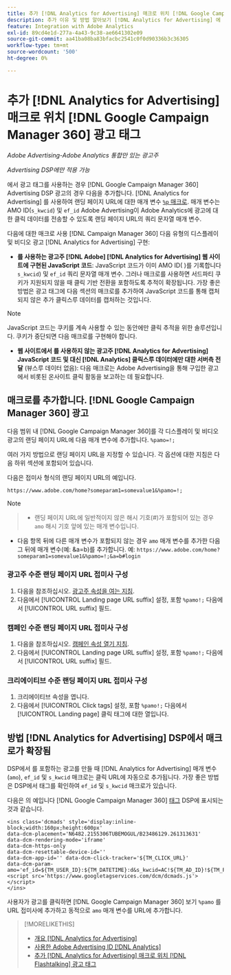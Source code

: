 ```yaml
---
title: 추가 [!DNL Analytics for Advertising] 매크로 위치 [!DNL Google Campaign Manager 360] 광고 태그
description: 추가 이유 및 방법 알아보기 [!DNL Analytics for Advertising] 에 대한 매크로 [!DNL Google Campaign Manager 360] 광고 태그
feature: Integration with Adobe Analytics
exl-id: 89cd4e1d-277a-4a43-9c38-ae6641302e09
source-git-commit: aa41ba08ba83bfacbc2541c0f0d90336b3c36305
workflow-type: tm+mt
source-wordcount: '500'
ht-degree: 0%

---
```


# 추가 [!DNL Analytics for Advertising] 매크로 위치 [!DNL Google Campaign Manager 360] 광고 태그

*Adobe Advertising-Adobe Analytics 통합만 있는 광고주*

*Advertising DSP에만 적용 가능*

에서 광고 태그를 사용하는 경우 [!DNL Google Campaign Manager 360] Advertising DSP 광고의 경우 다음을 추가합니다. [!DNL Analytics for Advertising] 를 사용하여 랜딩 페이지 URL에 대한 매개 변수 [`%p` 매크로](https://support.google.com/campaignmanager/table/6096962). 매개 변수는 AMO ID(`s_kwcid`) 및 `ef_id` Adobe Advertising이 Adobe Analytics에 광고에 대한 클릭 데이터를 전송할 수 있도록 랜딩 페이지 URL의 쿼리 문자열 매개 변수.

다음에 대한 매크로 사용 [!DNL Campaign Manager 360] 다음 유형의 디스플레이 및 비디오 광고 [!DNL Analytics for Advertising] 구현:

* **를 사용하는 광고주 [!DNL Adobe] [!DNL Analytics for Advertising] 웹 사이트에 구현된 JavaScript 코드**: JavaScript 코드가 이미 AMO ID( )를 기록합니다`s_kwcid`) 및 `ef_id` 쿼리 문자열 매개 변수. 그러나 매크로를 사용하면 서드파티 쿠키가 지원되지 않을 때 클릭 기반 전환을 포함하도록 추적이 확장됩니다. 가장 좋은 방법은 광고 태그에 다음 섹션의 매크로를 추가하여 JavaScript 코드를 통해 캡처되지 않은 추가 클릭스루 데이터를 캡처하는 것입니다.

>[!NOTE]
>
>JavaScript 코드는 쿠키를 계속 사용할 수 있는 동안에만 클릭 추적을 위한 솔루션입니다. 쿠키가 중단되면 다음 매크로를 구현해야 합니다.

* **웹 사이트에서 를 사용하지 않는 광고주 [!DNL Analytics for Advertising] JavaScript 코드 및 대신 [!DNL Analytics] 클릭스루 데이터에만 대한 서버측 전달** (뷰스루 데이터 없음): 다음 매크로는 Adobe Advertising을 통해 구입한 광고에서 비롯된 온사이트 클릭 활동을 보고하는 데 필요합니다.

## 매크로를 추가합니다. [!DNL Google Campaign Manager 360] 광고

다음 범위 내 [!DNL Google Campaign Manager 360]를 각 디스플레이 및 비디오 광고의 랜딩 페이지 URL에 다음 매개 변수에 추가합니다. `%pamo=!;`

여러 가지 방법으로 랜딩 페이지 URL을 지정할 수 있습니다. 각 옵션에 대한 지침은 다음 하위 섹션에 포함되어 있습니다.

다음은 접미사 형식의 랜딩 페이지 URL의 예입니다.

```
https://www.adobe.com/home?someparam1=somevalue1&%pamo=!;
```

>[!NOTE]
>
>>* 랜딩 페이지 URL에 일반적이지 않은 해시 기호(#)가 포함되어 있는 경우 `amo` 해시 기호 앞에 있는 매개 변수입니다.
>* 다음 항목 뒤에 다른 매개 변수가 포함되지 않는 경우 `amo` 매개 변수를 추가한 다음 그 뒤에 매개 변수(예: &amp;a=b)를 추가합니다. 예: `https://www.adobe.com/home?someparam1=somevalue1&%pamo=!;&a=b#login`

### 광고주 수준 랜딩 페이지 URL 접미사 구성

1. 다음을 참조하십시오. [광고주 속성을 여는 지침](https://support.google.com/campaignmanager/answer/2829344).
1. 다음에서 [!UICONTROL Landing page URL suffix] 설정, 포함 `%pamo!;` 다음에서 [!UICONTROL URL suffix] 필드.

### 캠페인 수준 랜딩 페이지 URL 접미사 구성

1. 다음을 참조하십시오. [캠페인 속성 열기 지침](https://support.google.com/campaignmanager/answer/2838056#set).
1. 다음에서 [!UICONTROL Landing page URL suffix] 설정, 포함 `%pamo!;` 다음에서 [!UICONTROL URL suffix] 필드.

### 크리에이티브 수준 랜딩 페이지 URL 접미사 구성

1. 크리에이티브 속성을 엽니다.
1. 다음에서 [!UICONTROL Click tags] 설정, 포함 `%pamo!;` 다음에서 [!UICONTROL Landing page] 클릭 태그에 대한 열입니다.

## 방법 [!DNL Analytics for Advertising] DSP에서 매크로가 확장됨

DSP에서 를 포함하는 광고를 만들 때 [!DNL Analytics for Advertising] 매개 변수(`amo`), `ef_id` 및 `s_kwcid` 매크로는 클릭 URL에 자동으로 추가됩니다. 가장 좋은 방법은 DSP에서 태그를 확인하여 `ef_id` 및 `s_kwcid` 매크로가 있습니다.

다음은 의 예입니다 [!DNL Google Campaign Manager 360] [태그](https://support.google.com/campaignmanager/answer/6080468) DSP에 표시되는 것과 같습니다.

```
<ins class='dcmads' style='display:inline-block;width:160px;height:600px'
data-dcm-placement='N6482.2155306TUBEMOGUL/B23486129.261313631'
data-dcm-rendering-mode='iframe'
data-dcm-https-only
data-dcm-resettable-device-id=''
data-dcm-app-id='' data-dcm-click-tracker='${TM_CLICK_URL}'
data-dcm-param-amo='ef_id=${TM_USER_ID}:${TM_DATETIME}:d&s_kwcid=AC!${TM_AD_ID}!${TM_PLACEMENT_ID}'>
<script src='https://www.googletagservices.com/dcm/dcmads.js'></script>
</ins>
```

사용자가 광고를 클릭하면 [!DNL Google Campaign Manager 360] 보기 `%pamo` 를 URL 접미사에 추가하고 동적으로 `amo` 매개 변수를 URL에 추가합니다.

>[!MORELIKETHIS]
>
>* [개요 [!DNL Analytics for Advertising]](overview.md)
>* [사용한 Adobe Advertising ID [!DNL Analytics]](/help/integrations/analytics/ids.md)
>* [추가 [!DNL Analytics for Advertising] 매크로 위치 [!DNL Flashtalking] 광고 태그](macros-flashtalking.md)

